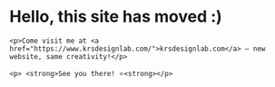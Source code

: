 <!DOCTYPE html>
<html>
  <head>
    <meta charset="UTF-8">
    <meta name="viewport" content="width=device-width, initial-scale=1.0">
    <title>The web site of ksdes</title>
    <!-- The style.css file allows you to change the look of your web pages.
         If you include the next line in all your web pages, they will all share the same look.
         This makes it easier to make new pages for your site. -->
    <link href="/style.css" rel="stylesheet" type="text/css" media="all">
  </head>
  <body>
    <h1>Hello, this site has moved :)</h1>

    <p>Come visit me at <a href="https://www.krsdesignlab.com/">krsdesignlab.com</a> — new website, same creativity!</p>

    <p> <strong>See you there! ⭐<strong></p>

  </body>
</html>

